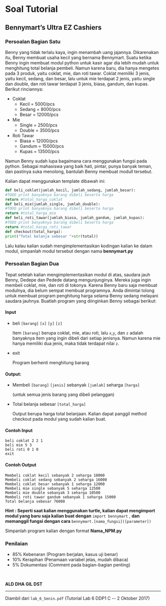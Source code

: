# Soal Tutorial

## Bennymart’s Ultra EZ Cashiers

### Persoalan Bagian Satu

Benny yang tidak terlalu kaya, ingin menambah uang jajannya. Dikarenakan itu, Benny
membuat usaha kecil yang bernama Bennymart. Suatu ketika Benny ingin membuat modul
python untuk kasir agar dia lebih mudah untuk menghitung total belanja pembeli. Namun karena
baru, dia hanya mengetes pada 3 produk, yaitu coklat, mie, dan roti tawar. Coklat memiliki 3
jenis, yaitu kecil, sedang, dan besar, lalu untuk mie terdapat 2 jenis, yaitu single dan double,
dan roti tawar terdapat 3 jenis, biasa, gandum, dan kupas. Berikut rinciannya:

- Coklat
    - Kecil = 5000/pcs
    - Sedang = 8000/pcs
    - Besar = 12000/pcs
- Mie
    - Single = 2500/pcs
    - Double = 3500/pcs
- Roti Tawar
    - Biasa = 12000/pcs
    - Gandum = 15000/pcs
    - Kupas = 13500/pcs

Namun Benny sudah lupa bagaimana cara menggunakan fungsi pada python. Sebagai
mahasiswa yang baik hati, pintar, punya banyak teman, dan pastinya suka menolong, bantulah
Benny membuat modull tersebut.

Kalian dapat menggunakan template dibawah ini:

```python
def beli_coklat(jumlah_kecil, jumlah_sedang, jumlah_besar):
#TODO print banyaknya barang dibeli beserta harga
return #total_harga_coklat
def beli_mie(jumlah_single, jumlah_double):
#TODO print banyaknya barang dibeli beserta harga
return #total_harga_mie
def beli_roti_tawar(jumlah_biasa, jumlah_gandum, jumlah_kupas):
#TODO print banyaknya barang dibeli beserta harga
return #total_harga_roti_tawar
def checkout(total_harga):
print("Total belanja sebesar "+str(total))
```

Lalu kalau kalian sudah mengimplementasikan kodingan kalian ke dalam modul,
simpanlah modul tersebut dengan nama **bennymart.py**

### Persoalan Bagian Dua

Tepat setelah kalian mengimplementasikan modul di atas, saudara jauh Benny, Dedepe
dan Pedede datang mengunjunginya. Mereka juga ingin membeli coklat, mie, dan roti di
tokonya. Karena Benny baru saja membuat modulnya, dia belum sempat membuat
programnya. Anda dimintai tolong untuk membuat program penghitung harga selama Benny
sedang melayani saudara jauhnya. Buatlah program yang diinginkan Benny sebagai berikut:

#### Input
- beli `[barang]` `[x]` `[y]` `[z]`

    Item `[barang]` berupa coklat, mie, atau roti, lalu `x`,`y`, dan `z` adalah banyaknya item yang
    ingin dibeli dari setiap jenisnya. Namun karena mie hanya memiliki dua jenis, maka tidak
    terdapat nilai `z`.

- exit

    Program berhenti menghitung barang

#### Output:
- Membeli `[barang]` `[jenis]` sebanyak `[jumlah]` seharga `[harga]`

    (untuk semua jenis barang yang dibeli pelanggan)

- Total belanja sebesar `[total_harga]`

    Output berupa harga total belanjaan. Kalian dapat panggil method checkout pada modul
    yang sudah kalian buat.

#### Contoh Input
```
beli coklat 2 2 1
beli mie 5 3
beli roti 0 1 0
exit
```

#### Contoh Output
```
Membeli coklat kecil sebanyak 2 seharga 10000
Membeli coklat sedang sebanyak 2 seharga 16000
Membeli coklat besar sebanyak 1 seharga 12000
Membeli mie single sebanyak 5 seharga 12500
Membeli mie double sebanyak 3 seharga 10500
Membeli roti tawar gandum sebanyak 1 seharga 15000
Total belanja sebesar 76000
```

**Hint : Seperti saat kalian menggunakan turtle, kalian dapat mengimport modul yang baru
saja kalian buat dengan** `import bennymart` , **dan memanggil fungsi dengan cara**
`bennymart.[nama_fungsi]([parameter])`

Simpanlah program kalian dengan format **Nama_NPM.py**

### Penilaian
- 85% Kebenaran (Program berjalan, kasus uji benar)
- 10% Kerapihan (Penamaan variabel jelas, mudah dibaca)
- 5% Dokumentasi (Comment pada bagian-bagian penting)

<br>

**ALD DHA GIL DST**

---

Diambil dari `lab_6_Senin.pdf` (Tutorial Lab 6 DDP1 C
\-- 2 Oktober 2017)
